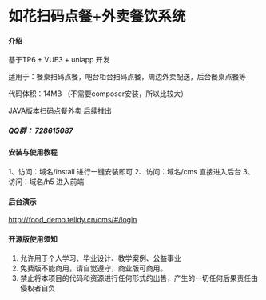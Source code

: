 # 如花扫码点餐+外卖餐饮系统

#### 介绍
基于TP6 + VUE3 + uniapp 开发

适用于：餐桌扫码点餐，吧台柜台扫码点餐，周边外卖配送，后台餐桌点餐等

代码体积：14MB （不需要composer安装，所以比较大）

JAVA版本扫码点餐外卖 后续推出



##### QQ群： 728615087

#### 安装与使用教程
1、访问：域名/install 进行一键安装即可
2、访问：域名/cms 直接进入后台
3、访问：域名/h5 进入前端


#### 后台演示
http://food_demo.telidy.cn/cms/#/login


#### 开源版使用须知
1.  允许用于个人学习、毕业设计、教学案例、公益事业
2.  免费版不能商用，请自觉遵守，商业版可商用。
3.  禁止将本项目的代码和资源进行任何形式的出售，产生的一切任何后果责任由侵权者自负









